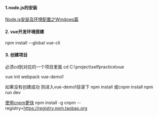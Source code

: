 #### 1.node.js的安装
[Node.js安装及环境配置之Windows篇](https://www.cnblogs.com/liuqiyun/p/8133904.html)

#### 2. vue开发环境搭建
npm install --global vue-cli


#### 3. 创建项目
必须cd到对应的一个项目里面
cd C:\project\selfpractice\vue

vue init webpack vue-demo1

如果没有创建成功
则进入vue-demo1目录下
npm install 或cnpm install
npm run dev


[使用cnpm更快](https://npm.taobao.org/)
npm install -g cnpm --registry=https://registry.npm.taobao.org
